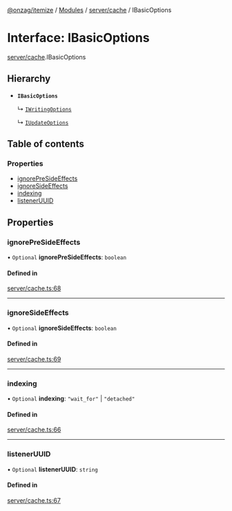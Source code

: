 [@onzag/itemize](../README.md) / [Modules](../modules.md) / [server/cache](../modules/server_cache.md) / IBasicOptions

# Interface: IBasicOptions

[server/cache](../modules/server_cache.md).IBasicOptions

## Hierarchy

- **`IBasicOptions`**

  ↳ [`IWritingOptions`](server_cache.IWritingOptions.md)

  ↳ [`IUpdateOptions`](server_cache.IUpdateOptions.md)

## Table of contents

### Properties

- [ignorePreSideEffects](server_cache.IBasicOptions.md#ignorepresideeffects)
- [ignoreSideEffects](server_cache.IBasicOptions.md#ignoresideeffects)
- [indexing](server_cache.IBasicOptions.md#indexing)
- [listenerUUID](server_cache.IBasicOptions.md#listeneruuid)

## Properties

### ignorePreSideEffects

• `Optional` **ignorePreSideEffects**: `boolean`

#### Defined in

[server/cache.ts:68](https://github.com/onzag/itemize/blob/59702dd5/server/cache.ts#L68)

___

### ignoreSideEffects

• `Optional` **ignoreSideEffects**: `boolean`

#### Defined in

[server/cache.ts:69](https://github.com/onzag/itemize/blob/59702dd5/server/cache.ts#L69)

___

### indexing

• `Optional` **indexing**: ``"wait_for"`` \| ``"detached"``

#### Defined in

[server/cache.ts:66](https://github.com/onzag/itemize/blob/59702dd5/server/cache.ts#L66)

___

### listenerUUID

• `Optional` **listenerUUID**: `string`

#### Defined in

[server/cache.ts:67](https://github.com/onzag/itemize/blob/59702dd5/server/cache.ts#L67)
